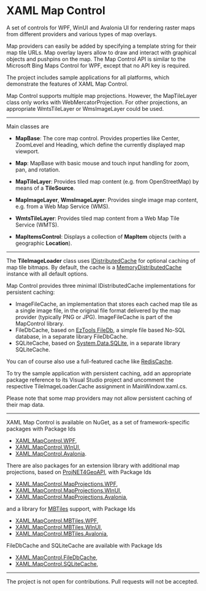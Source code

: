 # XAML Map Control

A set of controls for WPF, WinUI and Avalonia UI for rendering raster maps from different providers and various types of map overlays.

Map providers can easily be added by specifying a template string for their map tile URLs. 
Map overlay layers allow to draw and interact with graphical objects and pushpins on the map.
The Map Control API is similar to the Microsoft Bing Maps Control for WPF, except that no API key is required.

The project includes sample applications for all platforms, which demonstrate the features of XAML Map Control.

Map Control supports multiple map projections. However, the MapTileLayer class only works with WebMercatorProjection.
For other projections, an appropriate WmtsTileLayer or WmsImageLayer could be used.

---

Main classes are

- **MapBase**: The core map control. Provides properties like Center, ZoomLevel and Heading,
which define the currently displayed map viewport.

- **Map**: MapBase with basic mouse and touch input handling for zoom, pan, and rotation.

- **MapTileLayer**: Provides tiled map content (e.g. from OpenStreetMap) by means of a **TileSource**.

- **MapImageLayer**, **WmsImageLayer**: Provides single image map content, e.g. from a Web Map Service (WMS).

- **WmtsTileLayer**: Provides tiled map content from a Web Map Tile Service (WMTS).

- **MapItemsControl**: Displays a collection of **MapItem** objects (with a geographic **Location**).

---

The **TileImageLoader** class uses
[IDistributedCache](https://learn.microsoft.com/en-us/dotnet/api/microsoft.extensions.caching.distributed.idistributedcache)
for optional caching of map tile bitmaps. By default, the cache is a
[MemoryDistributedCache](https://learn.microsoft.com/en-us/dotnet/api/microsoft.extensions.caching.distributed.memorydistributedcache)
instance with all default options.

Map Control provides three minimal IDistributedCache implementations for persistent caching:
* ImageFileCache, an implementation that stores each cached map tile as a single image file,
in the original file format delivered by the map provider (typically PNG or JPG). ImageFileCache is part of the MapControl library.
* FileDbCache, based on [EzTools FileDb](https://github.com/eztools-software/FileDb),
a simple file based No-SQL database, in a separate library FileDbCache.
* SQLiteCache, based on [System.Data.SQLite](https://system.data.sqlite.org/index.html/doc/trunk/www/index.wiki),
in a separate library SQLiteCache.

You can of course also use a full-featured cache like
[RedisCache](https://learn.microsoft.com/en-us/dotnet/api/microsoft.extensions.caching.stackexchangeredis.rediscache).

To try the sample application with persistent caching, add an appropriate package reference to its Visual Studio project
and uncomment the respective TileImageLoader.Cache assignment in MainWindow.xaml.cs.

Please note that some map providers may not allow persistent caching of their map data.

---

XAML Map Control is available on NuGet, as a set of framework-specific packages with Package Ids
* [XAML.MapControl.WPF](https://www.nuget.org/packages/XAML.MapControl.WPF/),
* [XAML.MapControl.WInUI](https://www.nuget.org/packages/XAML.MapControl.WinUI/),
* [XAML.MapControl.Avalonia](https://www.nuget.org/packages/XAML.MapControl.Avalonia/).

There are also packages for an extension library with additional map projections, based on
[ProjNET4GeoAPI](https://github.com/NetTopologySuite/ProjNet4GeoAPI), with Package Ids
* [XAML.MapControl.MapProjections.WPF](https://www.nuget.org/packages/XAML.MapControl.MapProjections.WPF/),
* [XAML.MapControl.MapProjections.WInUI](https://www.nuget.org/packages/XAML.MapControl.MapProjections.WinUI/),
* [XAML.MapControl.MapProjections.Avalonia](https://www.nuget.org/packages/XAML.MapControl.MapProjections.Avalonia/),

and a library for [MBTiles](https://wiki.openstreetmap.org/wiki/MBTiles) support, with Package Ids
* [XAML.MapControl.MBTiles.WPF](https://www.nuget.org/packages/XAML.MapControl.MBTiles.WPF/),
* [XAML.MapControl.MBTiles.WInUI](https://www.nuget.org/packages/XAML.MapControl.MBTiles.WinUI/),
* [XAML.MapControl.MBTiles.Avalonia](https://www.nuget.org/packages/XAML.MapControl.MBTiles.Avalonia/),

FileDbCache and SQLiteCache are available with Package Ids
* [XAML.MapControl.FileDbCache](https://www.nuget.org/packages/XAML.MapControl.FileDbCache/),
* [XAML.MapControl.SQLiteCache](https://www.nuget.org/packages/XAML.MapControl.SQLiteCache/),

---

The project is not open for contributions. Pull requests will not be accepted.
